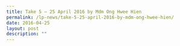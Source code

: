 ```yaml
---
title: Take 5 – 25 April 2016 by Mdm Ong Hwee Hien
permalink: /lp-news/take-5-25-april-2016-by-mdm-ong-hwee-hien/
date: 2016-04-25
layout: post
description: ""
---
```

